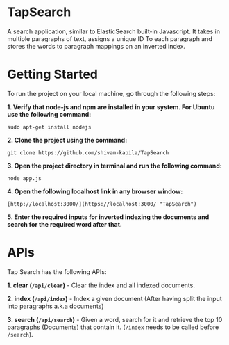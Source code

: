 # TapSearch
A search application, similar to ElasticSearch built-in Javascript. It takes in multiple paragraphs of text, assigns a unique ID To each paragraph and stores the words to paragraph mappings on an inverted index.

  

# Getting Started
To run the project on your local machine, go through the following steps:  

**1. Verify that node-js and npm are installed in your system. For Ubuntu use the following command:**  
```
sudo apt-get install nodejs
```  

**2. Clone the project using the command:**  
```
git clone https://github.com/shivam-kapila/TapSearch
```  

**3. Open the project directory in terminal and run the following command:**  
```
node app.js
```  

**4. Open the following localhost link in any browser window:**  
```
[http://localhost:3000/](https://localhost:3000/ "TapSearch") 
```

**5. Enter the required inputs for inverted indexing the documents and search for the required word after that.** 

  

# APIs

Tap Search has the following APIs:

**1. clear (```/api/clear```)** - Clear the index and all indexed documents.

**2. index (```/api/index```)** - Index a given document (After having split the input into paragraphs a.k.a documents)

**3. search (```/api/search```)** - Given a word, search for it and retrieve the top 10 paragraphs (Documents) that contain it. (```/index``` needs to be called before ```/search```).
